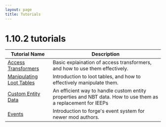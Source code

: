 ```yaml
---
layout: page
title: Tutorials
---
```


# 1.10.2 tutorials

| Tutorial Name                                                                      | Description                                                                                                  |
|------------------------------------------------------------------------------------|--------------------------------------------------------------------------------------------------------------|
| [Access Transformers](http://tutorials.darkhax.net/tutorials/access_transformers/) | Basic explaination of access transformers, and how to use them effectively.                                  |
| [Manipulating Loot Tables](http://tutorials.darkhax.net/tutorials/loot_tables/)    | Introduction to loot tables, and how to effectively manipulate them.                                         |
| [Custom Entity Data](http://tutorials.darkhax.net/tutorials/custom_entity_data/)   | An efficient way to handle custom entity properties and NBT data. How to use them as a replacement for IEEPs |
| [Events](http://tutorials.darkhax.net/tutorials/events/)                           | Introduction to forge's event system for newer mod authors.                                                  |
